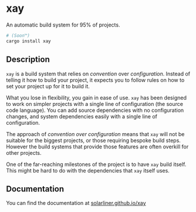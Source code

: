 # xay
An automatic build system for 95% of projects.

```bash
# (Soon™)
cargo install xay
```

## Description

`xay` is a build system that relies on *convention* over *configuration*.
Instead of telling it how to build your project, it expects you to follow rules
on how to set your project up for it to build it.

What you lose in flexibility, you gain in ease of use. `xay` has been designed
to work on simpler projects with a single line of configuration (the source code
language). You can add source dependencies with no configuration changes, and
system dependencies easily with a single line of configuration.

The approach of *convention over configuration* means that `xay` will not be
suitable for the biggest projects, or those requiring bespoke build steps.
However the build systems that provide those features are often overkill for
other projects.

One of the far-reaching milestones of the project is to have `xay` build itself.
This might be hard to do with the dependencies that `xay` itself uses.

## Documentation

You can find the documentation at
[solarliner.github.io/xay](https://solarliner.github.io/xay)
